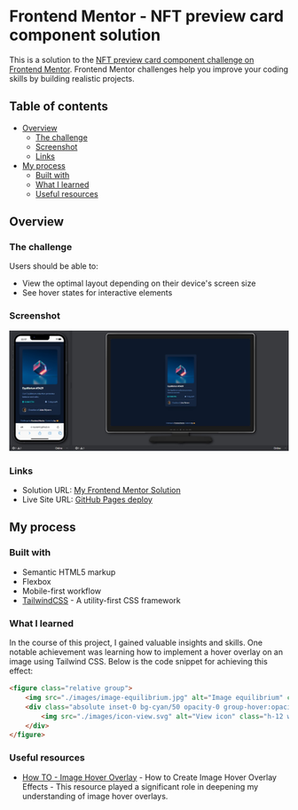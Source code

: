 # Frontend Mentor - NFT preview card component solution

This is a solution to the [NFT preview card component challenge on Frontend Mentor](https://www.frontendmentor.io/challenges/nft-preview-card-component-SbdUL_w0U). Frontend Mentor challenges help you improve your coding skills by building realistic projects.

## Table of contents

- [Overview](#overview)
  - [The challenge](#the-challenge)
  - [Screenshot](#screenshot)
  - [Links](#links)
- [My process](#my-process)
  - [Built with](#built-with)
  - [What I learned](#what-i-learned)
  - [Useful resources](#useful-resources)

## Overview

### The challenge

Users should be able to:

- View the optimal layout depending on their device's screen size
- See hover states for interactive elements

### Screenshot

![Screenshot](./Screenshot.jpg)

### Links

- Solution URL: [My Frontend Mentor Solution](https://www.frontendmentor.io/solutions/nft-preview-card-component-with-tailwindcss-hmXHIlOTg0)
- Live Site URL: [GitHub Pages deploy](https://tsuramii.github.io/nft-preview-card-component-main/)

## My process

### Built with

- Semantic HTML5 markup
- Flexbox
- Mobile-first workflow
- [TailwindCSS](https://tailwindcss.com) - A utility-first CSS framework

### What I learned

In the course of this project, I gained valuable insights and skills. One notable achievement was learning how to implement a hover overlay on an image using Tailwind CSS. Below is the code snippet for achieving this effect:

```html
<figure class="relative group">
    <img src="./images/image-equilibrium.jpg" alt="Image equilibrium" class="rounded-xl">
    <div class="absolute inset-0 bg-cyan/50 opacity-0 group-hover:opacity-100 transition-opacity duration-300 flex items-center justify-center cursor-pointer rounded-xl">
        <img src="./images/icon-view.svg" alt="View icon" class="h-12 w-12">
    </div>
</figure>

```

### Useful resources

- [How TO - Image Hover Overlay](https://www.w3schools.com/howto/howto_css_image_overlay.asp) - How to Create Image Hover Overlay Effects - This resource played a significant role in deepening my understanding of image hover overlays.
